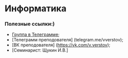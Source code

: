 # Информатика
### Полезные ссылки:)
 + [Группа в Телеграмме](https://telegram.me/iu4web2016);
 + [Телеграмм преподователя] (telegram.me/vverstov);
 + [ВК преподователя] (https://vk.com/v.verstov);
 + [Семинарист: Щукин И.В.]